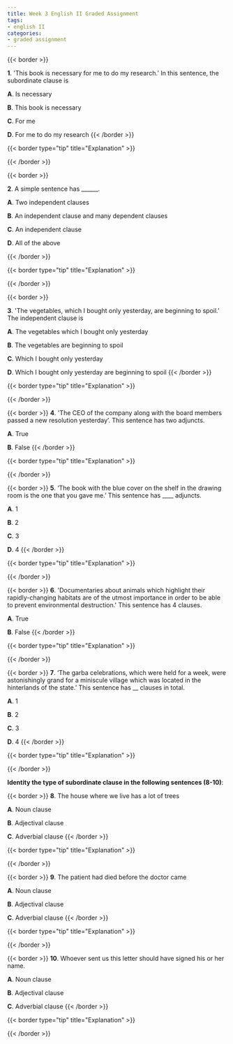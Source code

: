 ```yaml
---
title: Week 3 English II Graded Assignment
tags: 
- english II
categories:
- graded assignment
---
```


{{< border >}}

**1**. 'This book is necessary for me to do my research.’ In this sentence, the subordinate clause is

**A**. Is necessary

**B**. This book is necessary

**C**. For me

**D**. For me to do my research
{{< /border >}}

{{< border type="tip" title="Explanation" >}}

{{< /border >}}

{{< border >}}

**2**. A simple sentence has ______.

**A**. Two independent clauses

**B**. An independent clause and many dependent clauses

**C**. An independent clause

**D**. All of the above

{{< /border >}}

{{< border type="tip" title="Explanation" >}}

{{< /border >}}

{{< border >}}

**3**. 'The vegetables, which I bought only yesterday, are beginning to spoil.’ The independent clause is

**A**. The vegetables which I bought only yesterday

**B**. The vegetables are beginning to spoil

**C**. Which I bought only yesterday

**D**. Which I bought only yesterday are beginning to spoil
{{< /border >}}

{{< border type="tip" title="Explanation" >}}

{{< /border >}}

{{< border >}}
**4**. 'The CEO of the company along with the board members passed a new resolution yesterday’. This sentence has two adjuncts.

**A**. True

**B**. False 
{{< /border >}}

{{< border type="tip" title="Explanation" >}}

{{< /border >}}

{{< border >}}
**5**. ‘The book with the blue cover on the shelf in the drawing room is the one that you gave me.’ This sentence has ____ adjuncts.

**A**. 1

**B**. 2

**C**. 3

**D**. 4
{{< /border >}}

{{< border type="tip" title="Explanation" >}}

{{< /border >}}

{{< border >}}
**6**. 'Documentaries about animals which highlight their rapidly-changing habitats are of the utmost importance in order to be able to prevent environmental destruction.' This sentence has 4 clauses.

**A**. True

**B**. False
{{< /border >}}

{{< border type="tip" title="Explanation" >}}

{{< /border >}}

{{< border >}}
**7**. ‘The garba celebrations, which were held for a week, were astonishingly grand for a miniscule village which was located in the hinterlands of the state.’ This sentence has __ clauses in total.

**A**. 1

**B**. 2

**C**. 3

**D**. 4
{{< /border >}}

{{< border type="tip" title="Explanation" >}}

{{< /border >}}

**Identity the type of subordinate clause in the following sentences (8-10)**:

{{< border >}}
**8**. The house where we live has a lot of trees

**A**. Noun clause

**B**. Adjectival clause

**C**. Adverbial clause
{{< /border >}}

{{< border type="tip" title="Explanation" >}}

{{< /border >}}

{{< border >}}
**9**. The patient had died before the doctor came

**A**. Noun clause

**B**. Adjectival clause

**C**. Adverbial clause
{{< /border >}}

{{< border type="tip" title="Explanation" >}}

{{< /border >}}

{{< border >}}
**10**. Whoever sent us this letter should have signed his or her name.

**A**. Noun clause

**B**. Adjectival clause

**C**. Adverbial clause
{{< /border >}}

{{< border type="tip" title="Explanation" >}}

{{< /border >}}
